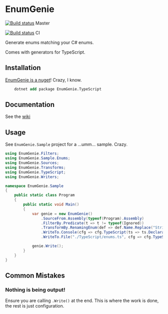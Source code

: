 # EnumGenie
[![Build status](https://ci.appveyor.com/api/projects/status/x5f1ywgtd6cgmh5b/branch/master?svg=true)](https://ci.appveyor.com/project/xwipeoutx/enumgenie/branch/master) Master

[![Build status](https://ci.appveyor.com/api/projects/status/x5f1ywgtd6cgmh5b?svg=true)](https://ci.appveyor.com/project/xwipeoutx/enumgenie) CI

Generate enums matching your C# enums.  

Comes with generators for TypeScript.

## Installation

[EnumGenie is a nuget](https://www.nuget.org/packages/EnumGenie.TypeScript)! Crazy, I know.

```ps
    dotnet add package EnumGenie.TypeScript
```

## Documentation

See the [wiki](https://github.com/xwipeoutx/EnumGenie/wiki)

## Usage

See `EnumGenie.Sample` project for a ...umm... sample. Crazy.

```cs
using EnumGenie.Filters;
using EnumGenie.Sample.Enums;
using EnumGenie.Sources;
using EnumGenie.Transforms;
using EnumGenie.TypeScript;
using EnumGenie.Writers;

namespace EnumGenie.Sample
{
    public static class Program
    {
        public static void Main()
        {
            var genie = new EnumGenie()
                .SourceFrom.Assembly(typeof(Program).Assembly)
                .FilterBy.Predicate(t => t != typeof(Ignored))
                .TransformBy.RenamingEnum(def => def.Name.Replace("StripThisOut", ""))
                .WriteTo.Console(cfg => cfg.TypeScript(ts => ts.Declaration().Description().Descriptor()))
                .WriteTo.File("./TypeScript/enums.ts", cfg => cfg.TypeScript(ts => ts.Declaration().Description().Descriptor()));

            genie.Write();
        }
    }
}
```

## Common Mistakes

### Nothing is being output!

Ensure you are calling `.Write()` at the end.  This is where the work is done, the rest is just configuration.
